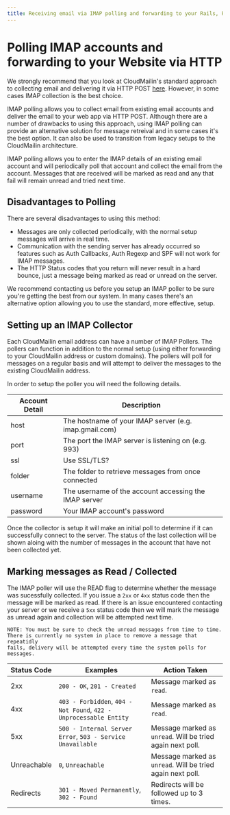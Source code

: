 ```yaml
---
title: Receiving email via IMAP polling and forwarding to your Rails, PHP, Node.JS web app
---
```


# Polling IMAP accounts and forwarding to your Website via HTTP

<div class="warning">We strongly recommend that you look at CloudMailin's standard approach to collecting email and delivering it via HTTP POST <a href="/getting_started/">here</a>. However, in some cases IMAP collection is the best choice.</div>

IMAP polling allows you to collect email from existing email accounts and deliver the email to your web app via HTTP POST.
Although there are a number of drawbacks to using this approach, using IMAP polling can provide an alternative solution for message retreival and in some cases it's the best option. It can also be used to transition from legacy setups to the CloudMailin architecture.

IMAP polling allows you to enter the IMAP details of an existing email account and will periodically poll that account and collect the email from the account. Messages that are received will be marked as read and any that fail will remain unread and tried next time.

## Disadvantages to Polling

There are several disadvantages to using this method:

  * Messages are only collected periodically, with the normal setup messages will arrive in real time.
  * Communication with the sending server has already occurred so features such as Auth Callbacks, Auth Regexp and SPF will not work for IMAP messages.
  * The HTTP Status codes that you return will never result in a hard bounce, just a message being marked as read or unread on the server.


We recommend contacting us before you setup an IMAP poller to be sure you're getting the best from our system. In many cases there's an alternative option allowing you to use the standard, more effective, setup.

## Setting up an IMAP Collector

Each CloudMailin email address can have a number of IMAP Pollers. The pollers can function in addition to the normal setup (using either forwarding to your CloudMailin address or custom domains). The pollers will poll for messages on a regular basis and will attempt to deliver the messages to the existing CloudMailin address.

In order to setup the poller you will need the following details.

| Account Detail | Description                                            |
|----------------|--------------------------------------------------------|
| host           | The hostname of your IMAP server (e.g. imap.gmail.com) |
| port           | The port the IMAP server is listening on (e.g. 993)    |
| ssl            | Use SSL/TLS?                                           |
| folder         | The folder to retrieve messages from once connected    |
| username       | The username of the account accessing the IMAP server  |
| password       | Your IMAP account's password                           |

Once the collector is setup it will make an initial poll to determine if it can successfully connect to the server.
The status of the last collection will be shown aloing with the number of messages in the account that have not been collected yet.

## Marking messages as Read / Collected

The IMAP poller will use the READ flag to determine whether the message was sucessfully collected. If you issue a `2xx` or `4xx` status code then the message will be marked as read.
If there is an issue encountered contacting your server or we receive a `5xx` status code then we will mark the message as unread again and collection will be attempted next time.

    NOTE: You must be sure to check the unread messages from time to time.
    There is currently no system in place to remove a message that repeatidly
    fails, delivery will be attempted every time the system polls for messages.

| Status Code | Examples                                                            | Action Taken                                               |
|-------------|---------------------------------------------------------------------|------------------------------------------------------------|
| 2xx         | `200 - OK`, `201 - Created`                                         | Message marked as `read`.                                  |
| 4xx         | `403 - Forbidden`, `404 - Not Found`, `422 - Unprocessable Entity`  | Message marked as `read`.                                  |
| 5xx         | `500 - Internal Server Error`, `503 - Service Unavailable`          | Message marked as `unread`. Will be tried again next poll. |
| Unreachable | `0`, `Unreachable`                                                  | Message marked as `unread`. Will be tried again next poll. |
| Redirects   | `301 - Moved Permanently`, `302 - Found`                            | Redirects will be followed up to 3 times.                  |

